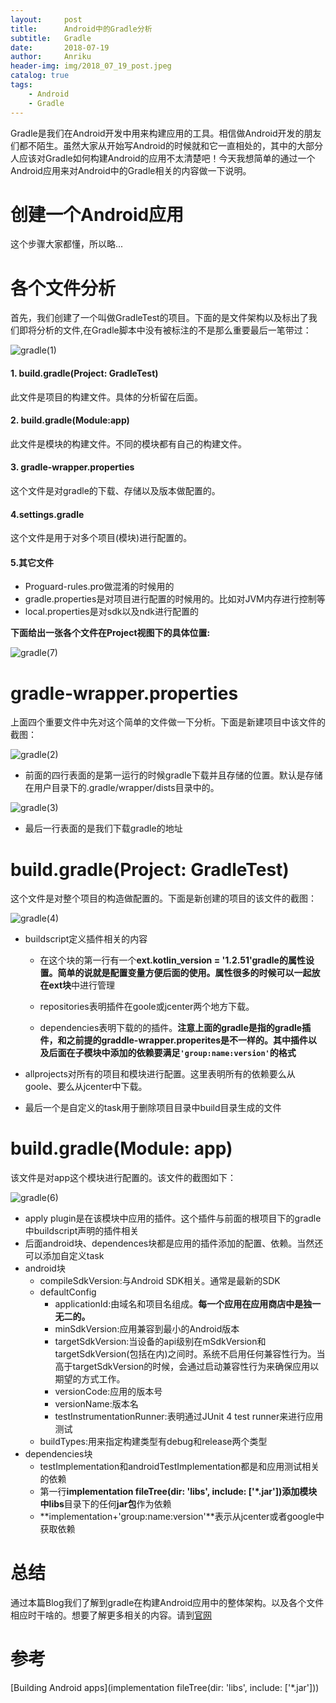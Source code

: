```yaml
---
layout:     post
title:      Android中的Gradle分析
subtitle:   Gradle
date:       2018-07-19
author:     Anriku
header-img: img/2018_07_19_post.jpeg
catalog: true
tags:
    - Android
    - Gradle
---
```


Gradle是我们在Android开发中用来构建应用的工具。相信做Android开发的朋友们都不陌生。虽然大家从开始写Android的时候就和它一直相处的，其中的大部分人应该对Gradle如何构建Android的应用不太清楚吧！今天我想简单的通过一个Android应用来对Android中的Gradle相关的内容做一下说明。



# 创建一个Android应用

这个步骤大家都懂，所以略...



# 各个文件分析

首先，我们创建了一个叫做GradleTest的项目。下面的是文件架构以及标出了我们即将分析的文件,在Gradle脚本中没有被标注的不是那么重要最后一笔带过：

![gradle(1)](http://ov80qs5d9.bkt.clouddn.com/gradle%281%29.png)

#### 1. build.gradle(Project: GradleTest)

此文件是项目的构建文件。具体的分析留在后面。

#### 2. build.gradle(Module:app)

此文件是模块的构建文件。不同的模块都有自己的构建文件。

#### 3. gradle-wrapper.properties

这个文件是对gradle的下载、存储以及版本做配置的。

#### 4.settings.gradle

这个文件是用于对多个项目(模块)进行配置的。

#### 5.其它文件

* Proguard-rules.pro做混淆的时候用的
* gradle.properties是对项目进行配置的时候用的。比如对JVM内存进行控制等
* local.properties是对sdk以及ndk进行配置的

**下面给出一张各个文件在Project视图下的具体位置:**

![gradle(7)](http://ov80qs5d9.bkt.clouddn.com/gradle%287%29.png)







# gradle-wrapper.properties

上面四个重要文件中先对这个简单的文件做一下分析。下面是新建项目中该文件的截图：

![gradle(2)](http://ov80qs5d9.bkt.clouddn.com/gradle%282%29.png)



* 前面的四行表面的是第一运行的时候gradle下载并且存储的位置。默认是存储在用户目录下的.gradle/wrapper/dists目录中的。

![gradle(3)](http://ov80qs5d9.bkt.clouddn.com/gradle%283%29.png)



* 最后一行表面的是我们下载gradle的地址



# build.gradle(Project: GradleTest)

这个文件是对整个项目的构造做配置的。下面是新创建的项目的该文件的截图：

![gradle(4)](http://ov80qs5d9.bkt.clouddn.com/gradle%285%29.png)



* buildscript定义插件相关的内容

  * 在这个块的第一行有一个**ext.kotlin_version = '1.2.51'**gradle的属性设置。简单的说就是配置变量方便后面的使用。属性很多的时候可以一起放在**ext块**中进行管理

  * repositories表明插件在goole或jcenter两个地方下载。
  * dependencies表明下载的的插件。**注意上面的gradle是指的gradle插件，和之前提的graddle-wrapper.properites是不一样的。其中插件以及后面在子模块中添加的依赖要满足`'group:name:version'`的格式**

* allprojects对所有的项目和模块进行配置。这里表明所有的依赖要么从goole、要么从jcenter中下载。

* 最后一个是自定义的task用于删除项目目录中build目录生成的文件



# build.gradle(Module: app)

该文件是对app这个模块进行配置的。该文件的截图如下：

![gradle(6)](http://ov80qs5d9.bkt.clouddn.com/gradle%286%29.png)

* apply plugin是在该模块中应用的插件。这个插件与前面的根项目下的gradle中buildscript声明的插件相关
* 后面android块、dependences块都是应用的插件添加的配置、依赖。当然还可以添加自定义task
* android块
  * compileSdkVersion:与Android SDK相关。通常是最新的SDK
  * defaultConfig
    * applicationId:由域名和项目名组成。**每一个应用在应用商店中是独一无二的。**
    * minSdkVersion:应用兼容到最小的Android版本
    * targetSdkVersion:当设备的api级别在mSdkVersion和targetSdkVersion(包括在内)之间时。系统不启用任何兼容性行为。当高于targetSdkVersion的时候，会通过启动兼容性行为来确保应用以期望的方式工作。
    * versionCode:应用的版本号
    * versionName:版本名
    * testInstrumentationRunner:表明通过JUnit 4 test runner来进行应用测试
  * buildTypes:用来指定构建类型有debug和release两个类型
* dependencies块
  * testImplementation和androidTestImplementation都是和应用测试相关的依赖
  * 第一行**implementation fileTree(dir: 'libs', include: ['*.jar'])**添加模块中**libs**目录下的任何**jar包**作为依赖
  * **implementation+'group:name:version'**表示从jcenter或者google中获取依赖



# 总结

通过本篇Blog我们了解到gradle在构建Android应用中的整体架构。以及各个文件相应时干啥的。想要了解更多相关的内容。请到[官网](https://docs.gradle.org/current/userguide/userguide.html)



# 参考

[Building Android apps](implementation fileTree(dir: 'libs', include: ['*.jar']))
